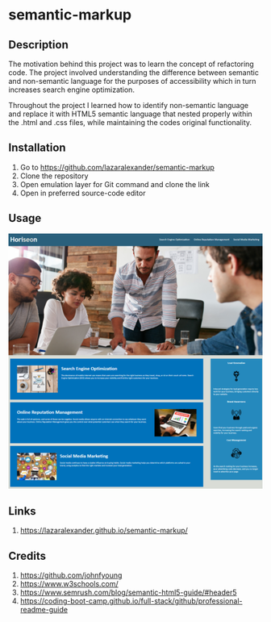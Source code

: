 # semantic-markup

## Description

The motivation behind this project was to learn the concept of refactoring code. The project involved understanding the difference between semantic and non-semantic language for the purposes of accessibility which in turn increases search engine optimization.

Throughout the project I learned how to identify non-semantic language and replace it with HTML5 semantic language that nested properly within the .html and .css files, while maintaining the codes original functionality.

## Installation

1. Go to https://github.com/lazaralexander/semantic-markup
2. Clone the repository
3. Open emulation layer for Git command and clone the link
4. Open in preferred source-code editor

## Usage

![Screenshot of Website](https://github.com/lazaralexander/semantic-markup/blob/main/assets/images/website.png "Website")

## Links

1. https://lazaralexander.github.io/semantic-markup/

## Credits

1. https://github.com/johnfyoung
2. https://www.w3schools.com/
2. https://www.semrush.com/blog/semantic-html5-guide/#header5
4. https://coding-boot-camp.github.io/full-stack/github/professional-readme-guide
